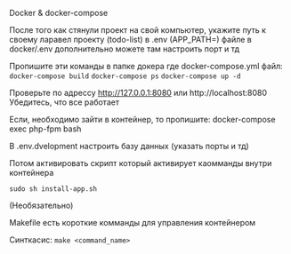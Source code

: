 Docker & docker-compose

После того как стянули проект на свой компьютер, укажите путь к своему ларавел проекту (todo-list) в .env (APP_PATH=) файле в docker/.env дополнительно можете там настроить порт и тд

Пропишите эти команды в папке докера где docker-compose.yml файл:
`docker-compose build`
`docker-compose ps`
`docker-compose up -d`


Проверьте по адрессу http://127.0.0.1:8080 или http://localhost:8080
Убедитесь, что все работает

Если, необходимо зайти в контейнер, то пропишите: docker-compose exec php-fpm bash

В .env.dvelopment настроить базу данных (указать порты и тд)

Потом активировать скрипт который активирует каомманды внутри контейнера

`sudo sh install-app.sh`

(Необязательно)

Makefile есть короткие комманды для управления контейнером

Синткасис:
`make <command_name>`